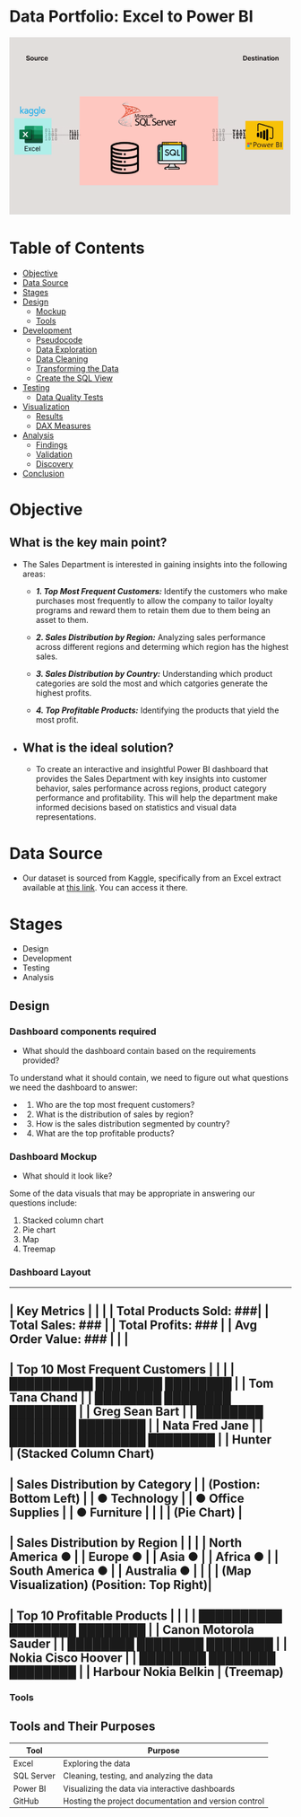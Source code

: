 # Data Portfolio: Excel to Power BI

![excel-to-powerbi-image](assets/images/Kaggle_to_powerbi.png)

# Table of Contents

- [Objective](#Objective)
- [Data Source](#Data-Source)
- [Stages](#Stages)
- [Design](#Design)
  - [Mockup](#Mockup)
  - [Tools](#Tools)
- [Development](#Development)
  - [Pseudocode](#Pseudocode)
  - [Data Exploration](#Data-Exploration)
  - [Data Cleaning](#Data-Cleaning)
  - [Transforming the Data](#Transforming-the-Data)
  - [Create the SQL View](#Create-the-SQL-View)
- [Testing](#Testing)
  - [Data Quality Tests](#Data-Quality-Tests)
- [Visualization](#Visualization)
  - [Results](#Results)
  - [DAX Measures](#DAX-Measures)
- [Analysis](#Analysis)
  - [Findings](#Findings)
  - [Validation](#Validation)
  - [Discovery](#Discovery)
- [Conclusion](#Conclusion)


# Objective

 ## What is the key main point?

 - The Sales Department is interested in gaining insights into the following areas:

   - ***1. Top Most Frequent Customers:***  Identify the customers who make purchases most frequently to allow the company to tailor loyalty programs and reward them to retain them due to them being an asset to them.

   - ***2. Sales Distribution by Region:***  Analyzing sales performance across different regions and determing which region has the highest sales.
  
   - ***3. Sales Distribution by Country:***  Understanding which product categories are sold the most and which catgories generate the highest profits.
  
   - ***4. Top Profitable Products:***  Identifying the products that yield the most profit.
  
 - ## What is the ideal solution?

    - To create an interactive and insightful Power BI dashboard that provides the Sales Department with key insights into customer behavior, sales performance across regions, product category performance and profitability. This will help the department make informed decisions based on statistics and visual data representations. 
   

# Data Source

- Our dataset is sourced from Kaggle, specifically from an Excel extract available at [this link](https://www.kaggle.com/datasets/laibaanwer/superstore-sales-dataset?select=SuperStoreOrders.csv). You can access it there.

# Stages

 - Design
 - Development
 - Testing
 - Analysis

## Design

### Dashboard components required

 - What should the dashboard contain based on the requirements provided?

To understand what it should contain, we need to figure out what questions we need the dashboard to answer:

 - 1. Who are the top most frequent customers?
 - 2. What is the distribution of sales by region?
 - 3. How is the sales distribution segmented by country?
 - 4. What are the top profitable products?

### Dashboard Mockup

- What should it look like?

Some of the data visuals that may be appropriate in answering our questions include:

1. Stacked column chart
2. Pie chart
3. Map
4. Treemap

### Dashboard Layout

-------------------------
|        Key Metrics        |
|                           |
|  Total Products Sold: ###|
|  Total Sales: ###         |
|  Total Profits: ###     |
|  Avg Order Value: ###  |
|                          |
-------------------------

|  Top 10 Most Frequent Customers  |
|                                  |
|  ██████████  ████████  ████████  |
|  Tom         Tana       Chand     |
|  ████████    ████████  ████████  |
|  Greg        Sean       Bart      |
|  ████████    ████████  ████████  |
|  Nata        Fred       Jane      |
|  ████████    ████████  ████████  |
|  Hunter   
|     (Stacked Column Chart)
------------------------------------

|      Sales Distribution by Category    |
|      (Postion: Bottom Left)            |
|       ● Technology                     |
|       ● Office Supplies                |
|       ● Furniture                      |
|                                        |
|  (Pie Chart)                           |
------------------------------------------

|        Sales Distribution by Region       |
|                                           |
|  North America   ●                        |
|  Europe          ●                        |
|  Asia            ●                        |
|  Africa          ●                        |
|  South America   ●                        |
|  Australia       ●                        |
|                                           |
|  (Map Visualization) (Position: Top Right)|
--------------------------------------------

|        Top 10 Profitable Products         |
|                                           |
|  ██████████  ████████  ████████           |
|  Canon       Motorola   Sauder            |
|  ████████    ████████  ████████           |
|  Nokia       Cisco      Hoover            |
|  ████████    ████████  ████████           |
|  Harbour     Nokia      Belkin
|   (Treemap) 
--------------------------------------------


### Tools

## Tools and Their Purposes

| Tool        | Purpose                                            |
|-------------|----------------------------------------------------|
| Excel       | Exploring the data                                 |
| SQL Server  | Cleaning, testing, and analyzing the data          |
| Power BI    | Visualizing the data via interactive dashboards    |
| GitHub      | Hosting the project documentation and version control |


